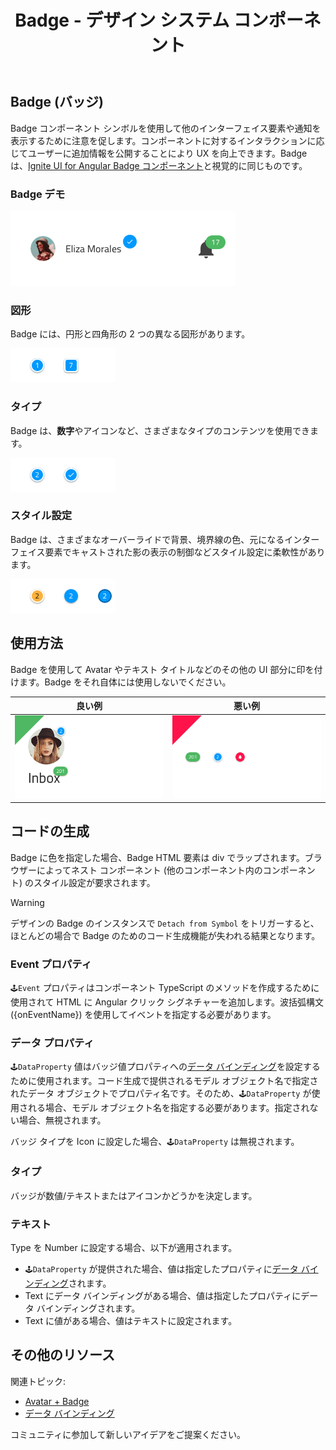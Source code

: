 ﻿---
title: Badge - デザイン システム コンポーネント
_description: Badge コンポーネント シンボルは、追加情報のヒントを提供するコンプリメンタリ要素です。
_keywords: デザイン システム, Sketch, Ignite UI for Angular, コンポーネント, UI ライブラリ, ウィジェット
_language: ja
---

## Badge (バッジ)

Badge コンポーネント シンボルを使用して他のインターフェイス要素や通知を表示するために注意を促します。コンポーネントに対するインタラクションに応じてユーザーに追加情報を公開することにより UX を向上できます。Badge は、[Ignite UI for Angular Badge コンポーネント](https://jp.infragistics.com/products/ignite-ui-angular/angular/components/badge.html)と視覚的に同じものです。

### Badge デモ

<img class="responsive-img" src="../images/badge_demo.png" srcset="../images/badge_demo@2x.png 2x" />

### 図形

Badge には、円形と四角形の 2 つの異なる図形があります。

<img class="responsive-img" src="../images/badge_shapes.png" srcset="../images/badge_shapes@2x.png 2x" />

### タイプ

Badge は、**数字**やアイコンなど、さまざまなタイプのコンテンツを使用できます。

<img class="responsive-img" src="../images/badge_type.png" srcset="../images/badge_type@2x.png 2x" />

### スタイル設定

Badge は、さまざまなオーバーライドで背景、境界線の色、元になるインターフェイス要素でキャストされた影の表示の制御などスタイル設定に柔軟性があります。

<img class="responsive-img" src="../images/badge_styling.png" srcset="../images/badge_styling@2x.png 2x" />

## 使用方法

Badge を使用して Avatar やテキスト タイトルなどのその他の UI 部分に印を付けます。Badge をそれ自体には使用しないでください。

| 良い例                                                                       | 悪い例                                                                           |
| ---------------------------------------------------------------------------- | -------------------------------------------------------------------------------- |
| <img class="responsive-img" src="../images/badge_do1.png" srcset="../images/badge_do1@2x.png 2x" /> | <img class="responsive-img" src="../images/badge_dont1.png" srcset="../images/badge_dont1@2x.png 2x" /> |

## コードの生成

Badge に色を指定した場合、Badge HTML 要素は div でラップされます。ブラウザーによってネスト コンポーネント (他のコンポーネント内のコンポーネント) のスタイル設定が要求されます。

> [!WARNING]
> デザインの Badge のインスタンスで `Detach from Symbol` をトリガーすると、ほとんどの場合で Badge のためのコード生成機能が失われる結果となります。

### Event プロパティ

`🕹️Event` プロパティはコンポーネント TypeScript のメソッドを作成するために使用されて HTML に Angular クリック シグネチャーを追加します。波括弧構文 ({onEventName}) を使用してイベントを指定する必要があります。

### データ プロパティ

`🕹️DataProperty` 値はバッジ値プロパティへの[データ バインディング](../codegen/data-binding.md)を設定するために使用されます。コード生成で提供されるモデル オブジェクト名で指定されたデータ オブジェクトでプロパティ名です。そのため、`🕹️DataProperty` が使用される場合、モデル オブジェクト名を指定する必要があります。指定されない場合、無視されます。

バッジ タイプを Icon に設定した場合、`🕹️DataProperty` は無視されます。

### タイプ

バッジが数値/テキストまたはアイコンかどうかを決定します。

### テキスト

Type を Number に設定する場合、以下が適用されます。

- `🕹️DataProperty` が提供された場合、値は指定したプロパティに[データ バインディング](../codegen/data-binding.md)されます。
- Text にデータ バインディングがある場合、値は指定したプロパティにデータ バインディングされます。
- Text に値がある場合、値はテキストに設定されます。

## その他のリソース

関連トピック:

- [Avatar + Badge](../patterns/avatar-badge.md)
- [データ バインディング](../codegen/data-binding.md)
  <div class="divider--half"></div>

コミュニティに参加して新しいアイデアをご提案ください。


